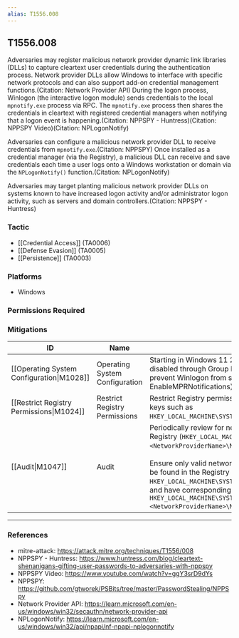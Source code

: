 ```yaml
---
alias: T1556.008
---
```


## T1556.008

Adversaries may register malicious network provider dynamic link libraries (DLLs) to capture cleartext user credentials during the authentication process. Network provider DLLs allow Windows to interface with specific network protocols and can also support add-on credential management functions.(Citation: Network Provider API) During the logon process, Winlogon (the interactive logon module) sends credentials to the local `mpnotify.exe` process via RPC. The `mpnotify.exe` process then shares the credentials in cleartext with registered credential managers when notifying that a logon event is happening.(Citation: NPPSPY - Huntress)(Citation: NPPSPY Video)(Citation: NPLogonNotify) 

Adversaries can configure a malicious network provider DLL to receive credentials from `mpnotify.exe`.(Citation: NPPSPY) Once installed as a credential manager (via the Registry), a malicious DLL can receive and save credentials each time a user logs onto a Windows workstation or domain via the `NPLogonNotify()` function.(Citation: NPLogonNotify)

Adversaries may target planting malicious network provider DLLs on systems known to have increased logon activity and/or administrator logon activity, such as servers and domain controllers.(Citation: NPPSPY - Huntress)


### Tactic
- [[Credential Access]] (TA0006)
- [[Defense Evasion]] (TA0005)
- [[Persistence]] (TA0003)

### Platforms
- Windows

### Permissions Required

### Mitigations

| ID | Name | Description |
| --- | --- | --- |
| [[Operating System Configuration\|M1028]] | Operating System Configuration | Starting in Windows 11 22H2, the `EnableMPRNotifications` policy can be disabled through Group Policy or through a configuration service provider to prevent Winlogon from sending credentials to network providers.(Citation: EnableMPRNotifications) |
| [[Restrict Registry Permissions\|M1024]] | Restrict Registry Permissions | Restrict Registry permissions to disallow the modification of sensitive Registry keys such as `HKEY_LOCAL_MACHINE\SYSTEM\CurrentControlSet\Control\NetworkProvider\Order`. |
| [[Audit\|M1047]] | Audit | Periodically review for new and unknown network provider DLLs within the Registry (`HKEY_LOCAL_MACHINE\SYSTEM\CurrentControlSet\Services\<NetworkProviderName>\NetworkProvider\ProviderPath`).<br /><br />Ensure only valid network provider DLLs are registered. The name of these can be found in the Registry key at `HKEY_LOCAL_MACHINE\SYSTEM\CurrentControlSet\Control\NetworkProvider\Order`, and have corresponding service subkey pointing to a DLL at `HKEY_LOCAL_MACHINE\SYSTEM\CurrentC ontrolSet\Services\<NetworkProviderName>\NetworkProvider`. |


---
### References

- mitre-attack: https://attack.mitre.org/techniques/T1556/008
- NPPSPY - Huntress: https://www.huntress.com/blog/cleartext-shenanigans-gifting-user-passwords-to-adversaries-with-nppspy
- NPPSPY Video: https://www.youtube.com/watch?v=ggY3srD9dYs
- NPPSPY: https://github.com/gtworek/PSBits/tree/master/PasswordStealing/NPPSpy
- Network Provider API: https://learn.microsoft.com/en-us/windows/win32/secauthn/network-provider-api
- NPLogonNotify: https://learn.microsoft.com/en-us/windows/win32/api/npapi/nf-npapi-nplogonnotify
